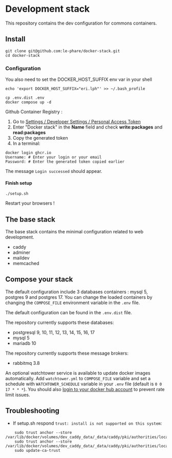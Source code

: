 # Development stack

This repository contains the dev configuration for commons containers.

## Install

```shell
git clone git@github.com:le-phare/docker-stack.git
cd docker-stack
```

### Configuration
You also need to set the DOCKER_HOST_SUFFIX env var in your shell

	echo 'export DOCKER_HOST_SUFFIX="eri.lph"' >> ~/.bash_profile

```shell
cp .env.dist .env
docker compose up -d
```

Github Container Registry :

1. Go to [Settings / Developer Settings / Personal Access Token](https://github.com/settings/tokens/new?scopes=write:packages)
2. Enter "Docker stack" in the **Name** field and check **write:packages** and **read:packages**
3. Copy the generated token
4. In a terminal:

```shell
docker login ghcr.io
Username: # Enter your login or your email
Password: # Enter the generated token copied earlier
```

The message `Login successed` should appear.

#### Finish setup

```shell
./setup.sh
```

Restart your browsers !

## The base stack

The base stack contains the minimal configuration related to web development.

 - caddy
 - adminer
 - maildev
 - memcached

## Compose your stack

The default configuration include 3 databases containers : mysql 5, postgres 9 and postgres 17. You can change the loaded containers by changing the `COMPOSE_FILE` environment variable in the `.env` file.

The default configuration can be found in the `.env.dist` file.


The repository currently supports these databases:

 - postgresql 9, 10, 11, 12, 13, 14, 15, 16, 17
 - mysql 5
 - mariadb 10

The repository currently supports these message brokers:

 - rabbitmq 3.8

An optional watchtower service is available to update docker images automatically. Add `watchtower.yml` to `COMPOSE_FILE` variable and set a schedule with `WATCHTOWER_SCHEDULE` variable in your `.env` file (default is `0 0 17 * * *`). You should also [login to your docker hub account](https://docs.docker.com/security/for-developers/access-tokens/#create-an-access-token) to prevent rate limit issues.

## Troubleshooting

- If setup.sh respond `trust: install is not supported on this system`:

```shell
    sudo trust anchor --store /var/lib/docker/volumes/dev_caddy_data/_data/caddy/pki/authorities/local/root.crt
    sudo trust anchor --store /var/lib/docker/volumes/dev_caddy_data/_data/caddy/pki/authorities/local/intermediate.crt
    sudo update-ca-trust
```
